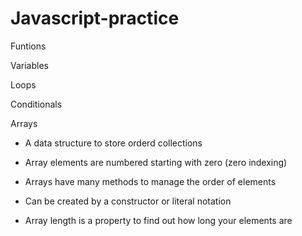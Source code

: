 # Javascript-practice

Funtions



Variables



Loops


Conditionals




Arrays

- A data structure to store orderd collections
- Array elements are numbered starting with zero (zero indexing)
- Arrays have many methods to manage the order of elements
- Can be created by a constructor or literal notation

- Array length is a property to find out how long your elements are


  
